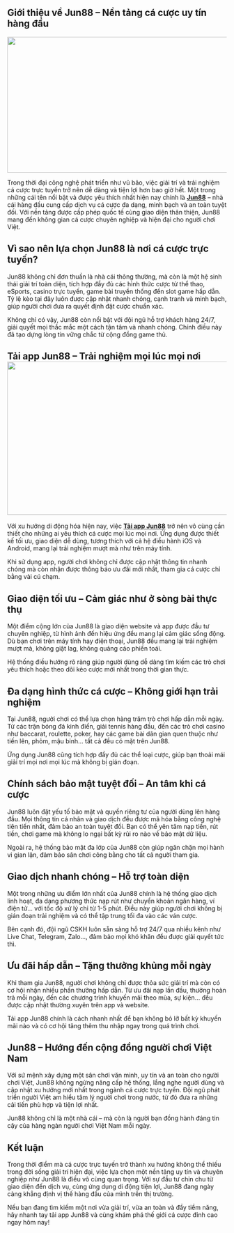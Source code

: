 <h2 dir="ltr">Giới thiệu về Jun88 &ndash; Nền tảng c&aacute; cược uy t&iacute;n h&agrave;ng đầu</h2>
<p dir="ltr"><img src="https://lh7-rt.googleusercontent.com/docsz/AD_4nXeJx64aMTQ1YjuBCPeuyhPGo80evHT-Upx6S-kmS7J59P9B9tawYrR5eOtzpozcgsDUoh-8hUnHoPJ1XhX2zIVONzsV-ra-iJIEmSJJf5dKrzIipoyPGoYk8E0SEBdbzS7zxTG9sg?key=1FHxlmnc8Nrk_C1wNrskWxpM" alt="" width="624" height="312" /></p>
<p dir="ltr">Trong thời đại c&ocirc;ng nghệ ph&aacute;t triển như vũ b&atilde;o, việc giải tr&iacute; v&agrave; trải nghiệm c&aacute; cược trực tuyến trở n&ecirc;n dễ d&agrave;ng v&agrave; tiện lợi hơn bao giờ hết. Một trong những c&aacute;i t&ecirc;n nổi bật v&agrave; được y&ecirc;u th&iacute;ch nhất hiện nay ch&iacute;nh l&agrave;&nbsp;<strong><a href="https://jun88casino.top/">Jun88</a></strong> &ndash; nh&agrave; c&aacute;i h&agrave;ng đầu cung cấp dịch vụ c&aacute; cược đa dạng, minh bạch v&agrave; an to&agrave;n tuyệt đối. Với nền tảng được cấp ph&eacute;p quốc tế c&ugrave;ng giao diện th&acirc;n thiện, Jun88 mang đến kh&ocirc;ng gian c&aacute; cược chuy&ecirc;n nghiệp v&agrave; hiện đại cho người chơi Việt.</p>
<h2 dir="ltr">V&igrave; sao n&ecirc;n lựa chọn Jun88 l&agrave; nơi c&aacute; cược trực tuyến?</h2>
<p dir="ltr">Jun88 kh&ocirc;ng chỉ đơn thuần l&agrave; nh&agrave; c&aacute;i th&ocirc;ng thường, m&agrave; c&ograve;n l&agrave; một hệ sinh th&aacute;i giải tr&iacute; to&agrave;n diện, t&iacute;ch hợp đầy đủ c&aacute;c h&igrave;nh thức cược từ thể thao, eSports, casino trực tuyến, game b&agrave;i truyền thống đến slot game hấp dẫn. Tỷ lệ k&egrave;o tại đ&acirc;y lu&ocirc;n được cập nhật nhanh ch&oacute;ng, cạnh tranh v&agrave; minh bạch, gi&uacute;p người chơi đưa ra quyết định đặt cược chuẩn x&aacute;c.</p>
<p dir="ltr">Kh&ocirc;ng chỉ c&oacute; vậy, Jun88 c&ograve;n nổi bật với đội ngũ hỗ trợ kh&aacute;ch h&agrave;ng 24/7, giải quyết mọi thắc mắc một c&aacute;ch tận t&acirc;m v&agrave; nhanh ch&oacute;ng. Ch&iacute;nh điều n&agrave;y đ&atilde; tạo dựng l&ograve;ng tin vững chắc từ cộng đồng game thủ.</p>
<h2 dir="ltr">Tải app Jun88 &ndash; Trải nghiệm mọi l&uacute;c mọi nơi<br /><img src="https://lh7-rt.googleusercontent.com/docsz/AD_4nXdStBx_xAwHQ8lLxTmwARMuG4I4bpr9Qs8Cuj8TiOJaDAYlDNCJcdrp9IwJdBOOEi6jFI2RMzj1bsjrZEz3zo-eHM7YFMYTW3sPu8Uax_QHZGqiqtubFOklxRxH5R3MGvVYQEj3Rg?key=1FHxlmnc8Nrk_C1wNrskWxpM" alt="" width="624" height="352" /></h2>
<p dir="ltr">Với xu hướng di động h&oacute;a hiện nay, việc&nbsp;<strong><a href="https://jun88casino.top/tai-app-jun88/">Tải app Jun88</a></strong> trở n&ecirc;n v&ocirc; c&ugrave;ng cần thiết cho những ai y&ecirc;u th&iacute;ch c&aacute; cược mọi l&uacute;c mọi nơi. Ứng dụng được thiết kế tối ưu, giao diện dễ d&ugrave;ng, tương th&iacute;ch với cả hệ điều h&agrave;nh iOS v&agrave; Android, mang lại trải nghiệm mượt m&agrave; như tr&ecirc;n m&aacute;y t&iacute;nh.</p>
<p dir="ltr">Khi sử dụng app, người chơi kh&ocirc;ng chỉ được cập nhật th&ocirc;ng tin nhanh ch&oacute;ng m&agrave; c&ograve;n nhận được th&ocirc;ng b&aacute;o ưu đ&atilde;i mới nhất, tham gia c&aacute; cược chỉ bằng v&agrave;i c&uacute; chạm.</p>
<h2 dir="ltr">Giao diện tối ưu &ndash; Cảm gi&aacute;c như ở s&ograve;ng b&agrave;i thực thụ</h2>
<p dir="ltr">Một điểm cộng lớn của Jun88 l&agrave; giao diện website v&agrave; app được đầu tư chuy&ecirc;n nghiệp, từ h&igrave;nh ảnh đến hiệu ứng đều mang lại cảm gi&aacute;c sống động. D&ugrave; bạn chơi tr&ecirc;n m&aacute;y t&iacute;nh hay điện thoại, Jun88 đều mang lại trải nghiệm mượt m&agrave;, kh&ocirc;ng giật lag, kh&ocirc;ng quảng c&aacute;o phiền to&aacute;i.</p>
<p dir="ltr">Hệ thống điều hướng r&otilde; r&agrave;ng gi&uacute;p người d&ugrave;ng dễ d&agrave;ng t&igrave;m kiếm c&aacute;c tr&ograve; chơi y&ecirc;u th&iacute;ch hoặc theo d&otilde;i k&egrave;o cược mới nhất trong thời gian thực.</p>
<h2 dir="ltr">Đa dạng h&igrave;nh thức c&aacute; cược &ndash; Kh&ocirc;ng giới hạn trải nghiệm</h2>
<p dir="ltr">Tại Jun88, người chơi c&oacute; thể lựa chọn h&agrave;ng trăm tr&ograve; chơi hấp dẫn mỗi ng&agrave;y. Từ c&aacute;c trận b&oacute;ng đ&aacute; kinh điển, giải tennis h&agrave;ng đầu, đến c&aacute;c tr&ograve; chơi casino như baccarat, roulette, poker, hay c&aacute;c game b&agrave;i d&acirc;n gian quen thuộc như tiến l&ecirc;n, phỏm, mậu binh&hellip; tất cả đều c&oacute; mặt tr&ecirc;n Jun88.</p>
<p dir="ltr">Ứng dụng Jun88 cũng t&iacute;ch hợp đầy đủ c&aacute;c thể loại cược, gi&uacute;p bạn thoải m&aacute;i giải tr&iacute; mọi nơi mọi l&uacute;c m&agrave; kh&ocirc;ng bị gi&aacute;n đoạn.</p>
<h2 dir="ltr">Ch&iacute;nh s&aacute;ch bảo mật tuyệt đối &ndash; An t&acirc;m khi c&aacute; cược</h2>
<p dir="ltr">Jun88 lu&ocirc;n đặt yếu tố bảo mật v&agrave; quyền ri&ecirc;ng tư của người d&ugrave;ng l&ecirc;n h&agrave;ng đầu. Mọi th&ocirc;ng tin c&aacute; nh&acirc;n v&agrave; giao dịch đều được m&atilde; h&oacute;a bằng c&ocirc;ng nghệ ti&ecirc;n tiến nhất, đảm bảo an to&agrave;n tuyệt đối. Bạn c&oacute; thể y&ecirc;n t&acirc;m nạp tiền, r&uacute;t tiền, chơi game m&agrave; kh&ocirc;ng lo ngại bất kỳ rủi ro n&agrave;o về bảo mật dữ liệu.</p>
<p dir="ltr">Ngo&agrave;i ra, hệ thống bảo mật đa lớp của Jun88 c&ograve;n gi&uacute;p ngăn chặn mọi h&agrave;nh vi gian lận, đảm bảo s&acirc;n chơi c&ocirc;ng bằng cho tất cả người tham gia.</p>
<h2 dir="ltr">Giao dịch nhanh ch&oacute;ng &ndash; Hỗ trợ to&agrave;n diện</h2>
<p dir="ltr">Một trong những ưu điểm lớn nhất của Jun88 ch&iacute;nh l&agrave; hệ thống giao dịch linh hoạt, đa dạng phương thức nạp r&uacute;t như chuyển khoản ng&acirc;n h&agrave;ng, v&iacute; điện tử&hellip; với tốc độ xử l&yacute; chỉ từ 1-5 ph&uacute;t. Điều n&agrave;y gi&uacute;p người chơi kh&ocirc;ng bị gi&aacute;n đoạn trải nghiệm v&agrave; c&oacute; thể tập trung tối đa v&agrave;o c&aacute;c v&aacute;n cược.</p>
<p dir="ltr">B&ecirc;n cạnh đ&oacute;, đội ngũ CSKH lu&ocirc;n sẵn s&agrave;ng hỗ trợ 24/7 qua nhiều k&ecirc;nh như Live Chat, Telegram, Zalo&hellip;, đảm bảo mọi kh&oacute; khăn đều được giải quyết tức th&igrave;.</p>
<h2 dir="ltr">Ưu đ&atilde;i hấp dẫn &ndash; Tặng thưởng khủng mỗi ng&agrave;y</h2>
<p dir="ltr">Khi tham gia Jun88, người chơi kh&ocirc;ng chỉ được thỏa sức giải tr&iacute; m&agrave; c&ograve;n c&oacute; cơ hội nhận nhiều phần thưởng hấp dẫn. Từ ưu đ&atilde;i nạp lần đầu, thưởng ho&agrave;n trả mỗi ng&agrave;y, đến c&aacute;c chương tr&igrave;nh khuyến m&atilde;i theo m&ugrave;a, sự kiện&hellip; đều được cập nhật thường xuy&ecirc;n tr&ecirc;n app v&agrave; website.</p>
<p dir="ltr">Tải app Jun88 ch&iacute;nh l&agrave; c&aacute;ch nhanh nhất để bạn kh&ocirc;ng bỏ lỡ bất kỳ khuyến m&atilde;i n&agrave;o v&agrave; c&oacute; cơ hội tăng th&ecirc;m thu nhập ngay trong qu&aacute; tr&igrave;nh chơi.</p>
<h2 dir="ltr">Jun88 &ndash; Hướng đến cộng đồng người chơi Việt Nam</h2>
<p dir="ltr">Với sứ mệnh x&acirc;y dựng một s&acirc;n chơi văn minh, uy t&iacute;n v&agrave; an to&agrave;n cho người chơi Việt, Jun88 kh&ocirc;ng ngừng n&acirc;ng cấp hệ thống, lắng nghe người d&ugrave;ng v&agrave; cập nhật xu hướng mới nhất trong ng&agrave;nh c&aacute; cược trực tuyến. Đội ngũ ph&aacute;t triển người Việt am hiểu t&acirc;m l&yacute; người chơi trong nước, từ đ&oacute; đưa ra những cải tiến ph&ugrave; hợp v&agrave; tiện lợi nhất.</p>
<p dir="ltr">Jun88 kh&ocirc;ng chỉ l&agrave; một nh&agrave; c&aacute;i &ndash; m&agrave; c&ograve;n l&agrave; người bạn đồng h&agrave;nh đ&aacute;ng tin cậy của h&agrave;ng ng&agrave;n người chơi Việt Nam mỗi ng&agrave;y.</p>
<h2 dir="ltr">Kết luận</h2>
<p dir="ltr">Trong thời điểm m&agrave; c&aacute; cược trực tuyến trở th&agrave;nh xu hướng kh&ocirc;ng thể thiếu trong đời sống giải tr&iacute; hiện đại, việc lựa chọn một nền tảng uy t&iacute;n v&agrave; chuy&ecirc;n nghiệp như Jun88 l&agrave; điều v&ocirc; c&ugrave;ng quan trọng. Với sự đầu tư chỉn chu từ giao diện đến dịch vụ, c&ugrave;ng ứng dụng di động tiện lợi, Jun88 đang ng&agrave;y c&agrave;ng khẳng định vị thế h&agrave;ng đầu của m&igrave;nh tr&ecirc;n thị trường.</p>
<p dir="ltr">Nếu bạn đang t&igrave;m kiếm một nơi vừa giải tr&iacute;, vừa an to&agrave;n v&agrave; đầy tiềm năng, h&atilde;y nhanh tay tải app Jun88 v&agrave; c&ugrave;ng kh&aacute;m ph&aacute; thế giới c&aacute; cược đỉnh cao ngay h&ocirc;m nay!</p>

